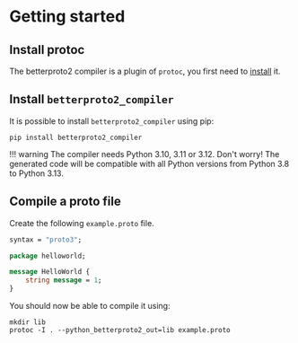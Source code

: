 # Getting started

## Install protoc

The betterproto2 compiler is a plugin of `protoc`, you first need to [install](https://grpc.io/docs/protoc-installation/) it.

## Install `betterproto2_compiler`

It is possible to install `betterproto2_compiler` using pip:

```
pip install betterproto2_compiler
```

!!! warning
    The compiler needs Python 3.10, 3.11 or 3.12. Don't worry! The generated code will be compatible with all Python versions from Python 3.8 to Python 3.13.

## Compile a proto file

Create the following `example.proto` file.

```proto
syntax = "proto3";

package helloworld;

message HelloWorld {
    string message = 1;
}
```

You should now be able to compile it using:

```
mkdir lib
protoc -I . --python_betterproto2_out=lib example.proto
```

